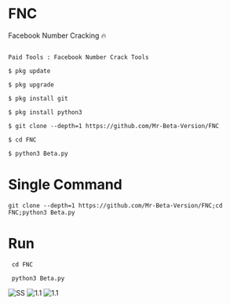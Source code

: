 # FNC
Facebook Number Cracking 🔥

```

Paid Tools : Facebook Number Crack Tools

$ pkg update

$ pkg upgrade

$ pkg install git

$ pkg install python3

$ git clone --depth=1 https://github.com/Mr-Beta-Version/FNC

$ cd FNC

$ python3 Beta.py
```

# Single Command

```git clone --depth=1 https://github.com/Mr-Beta-Version/FNC;cd FNC;python3 Beta.py```

# Run
```
 cd FNC

 python3 Beta.py
```

![SS](https://github.com/Mr-Beta-Version/ScreenShots/blob/main/IMG_20220719_034918.jpg)
![1.1](https://github.com/Mr-Beta-Version/ScreenShots/blob/main/IMG-20220721-WA0042.jpg)
![1.1](https://github.com/Mr-Beta-Version/ScreenShots/blob/main/IMG-20220721-WA0041.jpg)
